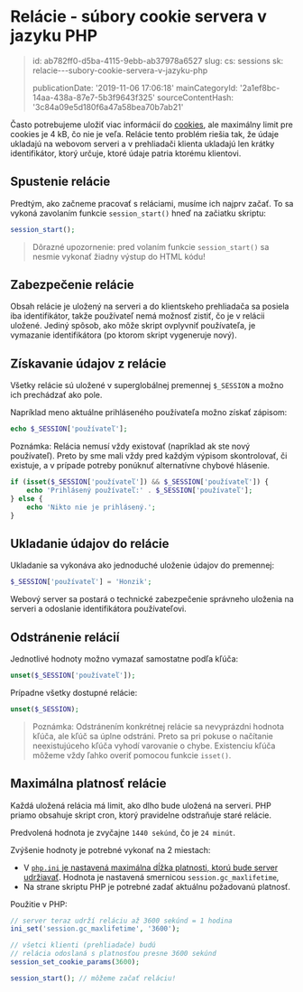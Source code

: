 Relácie - súbory cookie servera v jazyku PHP
============================================

> id: ab782ff0-d5ba-4115-9ebb-ab37978a6527
> slug:
> 	cs: sessions
> 	sk: relacie---subory-cookie-servera-v-jazyku-php
> 
> publicationDate: '2019-11-06 17:06:18'
> mainCategoryId: '2a1ef8bc-14aa-438a-87e7-5b3f9643f325'
> sourceContentHash: '3c84a09e5d180f6a47a58bea70b7ab21'

Často potrebujeme uložiť viac informácií do <a href="/cookies">cookies</a>, ale maximálny limit pre cookies je 4 kB, čo nie je veľa. Relácie tento problém riešia tak, že údaje ukladajú na webovom serveri a v prehliadači klienta ukladajú len krátky identifikátor, ktorý určuje, ktoré údaje patria ktorému klientovi.

Spustenie relácie
---------------------

Predtým, ako začneme pracovať s reláciami, musíme ich najprv začať. To sa vykoná zavolaním funkcie `session_start()` hneď na začiatku skriptu:

```php
session_start();
```

> Dôrazné upozornenie: pred volaním funkcie `session_start()` sa nesmie vykonať žiadny výstup do HTML kódu!

Zabezpečenie relácie
-------------------

Obsah relácie je uložený na serveri a do klientskeho prehliadača sa posiela iba identifikátor, takže používateľ nemá možnosť zistiť, čo je v relácii uložené. Jediný spôsob, ako môže skript ovplyvniť používateľa, je vymazanie identifikátora (po ktorom skript vygeneruje nový).

Získavanie údajov z relácie
----------------------

Všetky relácie sú uložené v superglobálnej premennej `$_SESSION` a možno ich prechádzať ako pole.

Napríklad meno aktuálne prihláseného používateľa možno získať zápisom:

```php
echo $_SESSION['používateľ'];
```

Poznámka: Relácia nemusí vždy existovať (napríklad ak ste nový používateľ). Preto by sme mali vždy pred každým výpisom skontrolovať, či existuje, a v prípade potreby ponúknuť alternatívne chybové hlásenie.

```php
if (isset($_SESSION['používateľ']) && $_SESSION['používateľ']) {
    echo 'Prihlásený používateľ:' . $_SESSION['používateľ'];
} else {
    echo 'Nikto nie je prihlásený.';
}
```

Ukladanie údajov do relácie
----------------------

Ukladanie sa vykonáva ako jednoduché uloženie údajov do premennej:

```php
$_SESSION['používateľ'] = 'Honzik';
```

Webový server sa postará o technické zabezpečenie správneho uloženia na serveri a odoslanie identifikátora používateľovi.

Odstránenie relácií
----------------

Jednotlivé hodnoty možno vymazať samostatne podľa kľúča:

```php
unset($_SESSION['používateľ']);
```

Prípadne všetky dostupné relácie:

```php
unset($_SESSION);
```

> Poznámka: Odstránením konkrétnej relácie sa nevyprázdni hodnota kľúča, ale kľúč sa úplne odstráni. Preto sa pri pokuse o načítanie neexistujúceho kľúča vyhodí varovanie o chybe. Existenciu kľúča môžeme vždy ľahko overiť pomocou funkcie `isset()`.

Maximálna platnosť relácie
---------------------------------

Každá uložená relácia má limit, ako dlho bude uložená na serveri. PHP priamo obsahuje skript cron, ktorý pravidelne odstraňuje staré relácie.

Predvolená hodnota je zvyčajne `1440 sekúnd`, čo je `24 minút`.

Zvýšenie hodnoty je potrebné vykonať na 2 miestach:

- V <a href="/info">`php.ini` je nastavená maximálna dĺžka platnosti, ktorú bude server udržiavať</a>. Hodnota je nastavená smernicou `session.gc_maxlifetime`,
- Na strane skriptu PHP je potrebné zadať aktuálnu požadovanú platnosť.

Použitie v PHP:

```php
// server teraz udrží reláciu až 3600 sekúnd = 1 hodina
ini_set('session.gc_maxlifetime', '3600');

// všetci klienti (prehliadače) budú
// relácia odoslaná s platnosťou presne 3600 sekúnd
session_set_cookie_params(3600);

session_start(); // môžeme začať reláciu!
```
